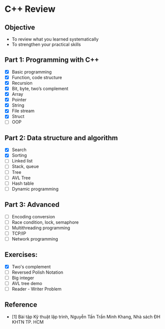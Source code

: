 # C++ Review

## Objective

- To review what you learned systematically
- To strengthen your practical skills

## Part 1: Programming with C++

- [x] Basic programming
- [x] Function, code structure
- [x] Recursion
- [x] Bit, byte, two’s complement
- [x] Array
- [x] Pointer
- [x] String
- [x] File stream
- [x] Struct
- [ ] OOP

## Part 2: Data structure and algorithm

- [x] Search
- [x] Sorting
- [ ] Linked list
- [ ] Stack, queue
- [ ] Tree
- [ ] AVL Tree
- [ ] Hash table
- [ ] Dynamic programming

## Part 3: Advanced

- [ ] Encoding conversion
- [ ] Race condition, lock, semaphore
- [ ] Multithreading programming
- [ ] TCP/IP
- [ ] Network programming

## Exercises:
- [x] Two's complement
- [ ] Reversed Polish Notation
- [ ] Big integer
- [ ] AVL tree demo
- [ ] Reader - Writer Problem

## Reference
- [1] Bài tập Kỹ thuật lập trình, Nguyễn Tấn Trần Minh Khang, Nhà sách ĐH KHTN TP. HCM